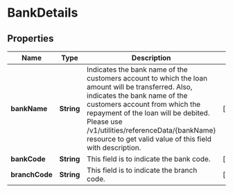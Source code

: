 # BankDetails

## Properties
Name | Type | Description | Notes
------------ | ------------- | ------------- | -------------
**bankName** | **String** | Indicates the bank name of the customers account to which the loan amount will be transferred. Also, indicates the bank name of the customers account from which the repayment of the loan will be debited. Please use /v1/utilities/referenceData/{bankName} resource to get valid value of this field with description. |  [optional]
**bankCode** | **String** | This field is to indicate the bank code. |  [optional]
**branchCode** | **String** | This field is to indicate the branch code. |  [optional]
